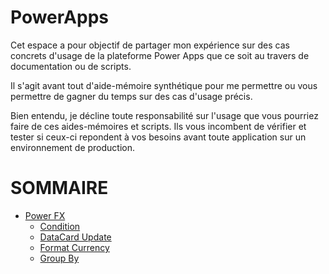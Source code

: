 # PowerApps

Cet espace a pour objectif de partager mon expérience sur des cas concrets d'usage de la plateforme Power Apps que ce soit au travers de documentation ou de scripts.

Il s'agit avant tout d'aide-mémoire synthétique pour me permettre ou vous permettre de gagner du temps sur des cas d'usage précis.

Bien entendu, je décline toute responsabilité sur l'usage que vous pourriez faire de ces aides-mémoires et scripts. Ils vous incombent de vérifier et tester si ceux-ci repondent à vos besoins avant toute application sur un environnement de production.


# SOMMAIRE

- [Power FX](Power%20FX)
  - [Condition](Power%20FX/Condition.md)
  - [DataCard Update](Power%20FX/DataCardUpdate.md)
  - [Format Currency](Power%20FX/Format%20Currency.md)
  - [Group By](Power%20FX/GroupBy.md)